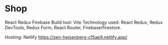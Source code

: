 # Shop
React Redux Firebase
Build tool: Vite
Technology used:  React Redux, Redux DevTools, Redux Form, React Router, Firebase/firestore.

Hosting: Netlify
https://zen-heisenberg-cf5ae9.netlify.app/
